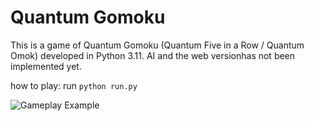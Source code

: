 # Quantum Gomoku

This is a game of Quantum Gomoku (Quantum Five in a Row / Quantum Omok) developed in Python 3.11.
AI and the web versionhas not been implemented yet.

how to play: run `python run.py`

![Gameplay Example](https://raw.githubusercontent.com/shunya28/quantum-gomoku/master/sample/samlpe.png)

<!--
# Five in a Row (Omok; Gomoku)

![Gameplay Example](https://raw.githubusercontent.com/StuartSul/Five_in_a_Row/master/sample/MainScreen.png)

## Overview
This is a game of five in a row (Korean: Omok; Japanese: Gomoku) developed in Python 3.8. It supports CLI & GUI, and an artificial intelligence module which can play against a player or against itself.

You can start playing with the following command:
```
python3 run.py
```

To play against another person, or make AI fight against itself, modify omok.py in omok folder.

## Web Version
JavaScript version of the game engine is available in the directory `web_release/` and it is live here (https://stuartsul.github.io/Five_in_a_Row/) without support for artificial intelligence.
-->
